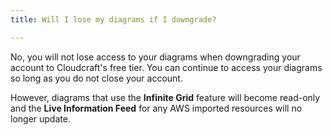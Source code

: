 ```yaml
---
title: Will I lose my diagrams if I downgrade?

---
```


No, you will not lose access to your diagrams when downgrading your account to Cloudcraft's free tier. You can continue to access your diagrams so long as you do not close your account.

However, diagrams that use the **Infinite Grid** feature will become read-only and the **Live Information Feed** for any AWS imported resources will no longer update.

